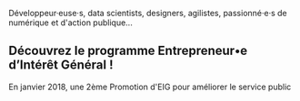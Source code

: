 Développeur·euse·s, data scientists, designers, agilistes,
passionné·e·s de numérique et d'action publique...

## Découvrez le programme Entrepreneur•e d’Intérêt Général !

En janvier 2018, une 2ème Promotion d'EIG pour améliorer le service
public
